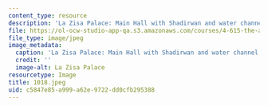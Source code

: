 ```yaml
---
content_type: resource
description: 'La Zisa Palace: Main Hall with Shadirwan and water channel.'
file: https://ol-ocw-studio-app-qa.s3.amazonaws.com/courses/4-615-the-architecture-of-cairo-spring-2002/c5847e85a999a62e9722dd0cfb295388_1018.jpeg
file_type: image/jpeg
image_metadata:
  caption: 'La Zisa Palace: Main Hall with Shadirwan and water channel.'
  credit: ''
  image-alt: La Zisa Palace
resourcetype: Image
title: 1018.jpeg
uid: c5847e85-a999-a62e-9722-dd0cfb295388
---
```

